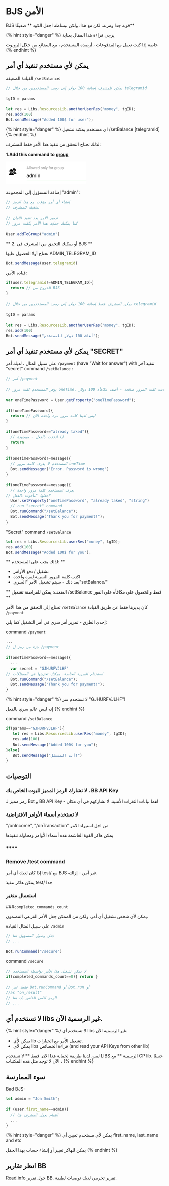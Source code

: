 # BJS الأمن

BJS قوية جدا ومرنة.  لكن مع هذا.  ولكن ببساطة اجعل الكود
** ضعيفًا**

{% hint style="danger" %}
يرجى قراءة هذا المقال بعناية

 خاصة إذا كنت تعمل مع المدفوعات ، أرصدة المستخدم ، بيع البضائع من خلال الروبوت
{% endhint %}

## يمكن لأي مستخدم تنفيذ أي أمر

القيادة الضعيفة
`/setBalance`:

```javascript
// يمكن للمشرف إضافة 100 دولار إلى رصيد المستخدمين من خلال telegramid

tgID = params

let res = Libs.ResourcesLib.anotherUserRes("money", tgID);
res.add(100)
Bot.sendMessage("Added 100$ for user");
```

{% hint style="danger" %}
اي مستخدم يمكنة تشغيل
 /setBalance \[telegramid\]
{% endhint %}

لذلك تحتاج التحقق من تنفيذ هذا الأمر فقط للمشرف:

**1.Add this command to** [**group**](https://help.bots.business/commands/groups)

![](../.gitbook/assets/image%20%2834%29.png)

إضافة المسؤول إلى المجموعة "admin": 

```javascript
// إنشاء أي أمر مؤقت مع هذا الرمز
// تشغيله للمشرف

// تدمير الامر بعد تنفيذ الامان
// كما يمكنك حماية هذا الأمر بكلمة مرور

User.addToGroup("admin")
```

** 2.  أو يمكنك التحقق من المشرف في BJS **

تحتاج أولا الحصول عليها ADMIN\_TELEGRAM\_ID

```javascript
Bot.sendMessage(user.telegramid)
```

قيادة الأمن:

```javascript
if(user.telegramid!=ADMIN_TELEGRAM_ID){
  return // الخروج من BJS
}

// يمكن للمشرف فقط إضافة 100 دولار إلى رصيد المستخدمين من خلال telegramid

tgID = params

let res = Libs.ResourcesLib.anotherUserRes("money", tgID);
res.add(100)
Bot.sendMessage("أضاف 100 دولار للمستخدم");
```



## يمكن لأي مستخدم تنفيذ أي أمر "SECRET"

على سبيل المثال ، لديك
أمر
`/payment` \(have "Wait for answer"\) with 
تنفيذ آخر
"secret" command `/setBalance` :

```javascript
// أمر /payment

// يوفر المستخدم كلمة مرور oneTime. إذا كانت كلمة المرور صالحة - أضف مكافأة 100 دولار

var oneTimePassword = User.getProperty("oneTimePassword");

if(!oneTimePassword){
  return // ليس لدينا كلمة مرور مرة واحدة الآن
}

if(oneTimePassword=="already taked"){
  // إذا اتخذت بالفعل - موجودة
  return
}

if(oneTimePassword!=message){
  // المستخدم لا يعرف كلمة مرور oneTime
  Bot.sendMessager("Error. Password is wrong")
}

if(oneTimePassword==message){
  // يعرف المستخدم كلمة مرور واحدة
// اجعلها "مأخوذة بالفعل"
  User.setProperty("oneTimePassword", "already taked", "string")
  // run "secret" command
  Bot.runCommand("/setBalance");
  Bot.sendMessage("Thank you for payment!");
}
```

"Secret" command `/setBalance`

```javascript
let res = Libs.ResourcesLib.userRes("money", tgID);
res.add(100)
Bot.sendMessage("Added 100$ for you");
```

** لذلك يجب على المستخدم: **

 * تشغيل / دفع الأوامر
 * اكتب كلمة المرور السرية لمرة واحدة
* بعد ذلك - سيتم تشغيل الأمر "السري"setBalance/"

** الضعف: يمكن للقراصنة تشغيل
/setBalance 
فقط والحصول على مكافأة على الفور **

تحتاج إلى التحقق من هذا الأمر
`/setBalance`
كان يديرها فقط عن طريق القيادة
`/payment`

إحدى الطرق - تمرير أمر سري في أمر التشغيل كما يلي:

command `/payment`

```javascript
...
// جزء من رمز ل /payment

if(oneTimePassword==message){
  ...
  var secret = "GJHURFVJLHF"
// استخدام السرية الخاصة. يمكنك تخزينها في الممتلكات
  Bot.runCommand("/setBalance");
  Bot.sendMessage("Thank you for payment!");
}
```

{% hint style="danger" %}
لا تستخدم سر "GJHURFVJLHF"!

 إنه ليس عالم سري بالفعل
{% endhint %}

command `/setBalance`

```javascript
if(params=="GJHURFVJLHF"){
   let res = Libs.ResourcesLib.userRes("money", tgID);
   res.add(100)
   Bot.sendMessage("Added 100$ for you");
}else{
   Bot.sendMessage("أنت المتسلل!")
}
```



## التوصيات

### لا تشارك الرمز المميز للبوت الخاص بك ، BB API Key

رمز مميز لـ Bot و BB API Key - هما بيانات الثغرات الأمنية.  لا نشاركهم في أي مكان!



### لا تستخدم أسماء الأوامر الافتراضية
"/onIncome", "/onTransaction" من اجل استيراد الامر

يمكن هاكر القوة الغاشمة هذه أسماء الأوامر ومحاولة تنفيذها

### \*\*\*\*

### **Remove /test command**

إذا كان لديك أي أمر test/ مع BJS غير آمن - إزالته.

يمكن هاكر تنفيذ test/ جدا



### استعمال متغير
###`completed_commands_count`

يمكن لأي شخص تشغيل أي أمر.  ولكن من الممكن جعل الأمر الفرعي المضمون.

 على سبيل المثال القيادة
`/admin`

```javascript
// جعل وصول المسؤول هنا
// ...

Bot.runCommand("/secure")
```

command `/secure`

```javascript
// لا يمكن تشغيل هذا الأمر بواسطة المستخدم
if(completed_commands_count==0){ return }

// فقط عبر Bot.runCommand أو Bot.run أو 
//as "on_result"
// الرمز الآمن الخاص بك هنا
// ...
```

## لا تستخدم أي libs غير الرسمية الآن.

{% hint style="danger" %}
لا تستخدم أي libs غير الرسمية الآن.

 * يمكن لأي lib تشغيل الأمر مع الخيارات.
 * يمكن لأي libs قراءة الخصائص
\(and read your API Keys from other lib\)

ليس لدينا طريقة لحماية هذا الآن.  فقط ** لا تستخدم LIBS الرسمية ** مع CP lib.  حسنًا ، الآن لا توجد مثل هذه المكتبات
{% endhint %}

## سوء الممارسة

Bad BJS:

```javascript
let admin = "Jon Smith";

if (user.first_name==admin){
  // القيام بعمل المشرف هنا
  ...
}
```

{% hint style="danger" %}
يمكن لأي مستخدم تعيين أي
first\_name, last\_name and etc 

يمكن للهاكر تغيير أو إنشاء حساب بهذا الحقل
{% endhint %}



## انظر تقارير BB

[Read info](https://help.bots.business/bb-inspection) حول تقرير BB. تقرير تجريبي لديك توصيات لطيفة. 

